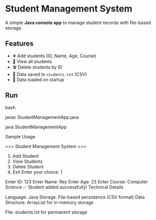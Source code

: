 # Student Management System

A simple **Java console app** to manage student records with file-based storage.

## Features
- ➕ Add students (ID, Name, Age, Course)  
- 👀 View all students  
- 🗑️ Delete students by ID  
- 💾 Data saved to `students.txt` (CSV)  
- 🔄 Data loaded on startup  

## Run
bash

javac StudentManagementApp.java

java StudentManagementApp

Sample Usage

=== Student Management System ===
1. Add Student
2. View Students
3. Delete Student
4. Exit
Enter your choice: 1

Enter ID: 123
Enter Name: Rey
Enter Age: 23
Enter Course: Computer Science
✅ Student added successfully!
Technical Details

Language: Java
Storage: File-based persistence (CSV format)
Data Structure: ArrayList for in-memory storage

File: students.txt for permanent storage

